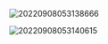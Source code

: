 

![20220908053138666](http://mmbiz.qpic.cn/sz_mmbiz_png/1SEWBtGqaMuggtvHPeHvxVvVSicdiamYbTEy4cZMh8xciaER9bKg5koH3s7kONw73RhiajV30rtYY81F2SLKhwrD6A/0?from=appmsg)

![20220908053140615](http://mmbiz.qpic.cn/sz_mmbiz_png/1SEWBtGqaMuggtvHPeHvxVvVSicdiamYbTPYB4icqFiaibjSOiclyD98em2yyrXthZHViaibMMY3xriaIjsBiawnJ8B6dfkg/0?from=appmsg)